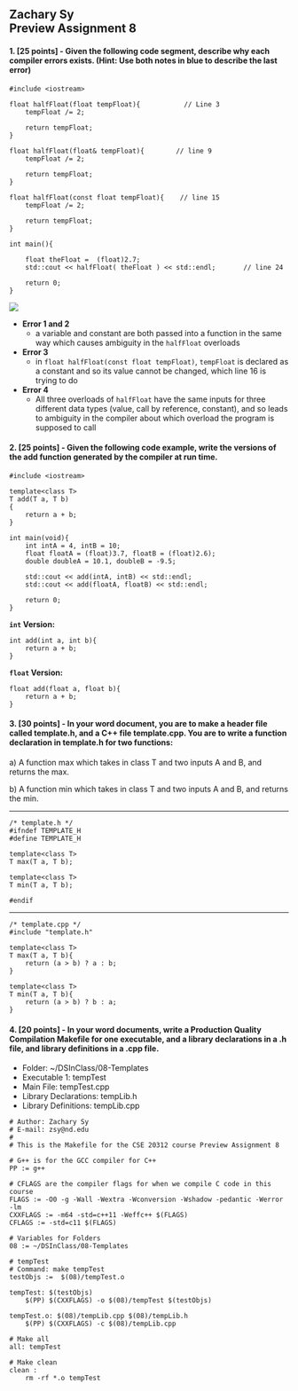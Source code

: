 ## Zachary Sy<br>Preview Assignment 8

#### 1. [25 points] - Given the following code segment, describe why each compiler errors exists. (Hint: Use both notes in blue to describe the last error)

```
#include <iostream>

float halfFloat(float tempFloat){           // Line 3
    tempFloat /= 2;

    return tempFloat;
}

float halfFloat(float& tempFloat){        // line 9
    tempFloat /= 2;

    return tempFloat;
}

float halfFloat(const float tempFloat){    // line 15
    tempFloat /= 2;

    return tempFloat;
}

int main(){

    float theFloat =  (float)2.7;
    std::cout << halfFloat( theFloat ) << std::endl;       // line 24

    return 0;
}

```

![](https://402cc74d-a-3c2bee4c-s-sites.googlegroups.com/a/nd.edu/morrison/courses/cse20312/lecture-notes/preview-8/overload%20error.png?attachauth=ANoY7cq0g4pP_alur721HgF7l_f7rDq7pQxAxHD1GORFrU3O7d1g9DZs3yrQZU7KChsgLBBp-_IqQ-wQxEtSQtPTrToiaxCVTK6Y8xLrXMHUSOIKKcPF27M-bIe4qLimVLj4vwZa8f-HN6eBK6XGA9xh1jXyFyjTqSwk0OTB5iWAVxxoUkPW2pmItlREIYoi-Cp1_dQ6EjyKPJ_C_SEqGnMkC132tPv5jZc5YO_elXIri-zq01Ihb5KTyvnxetesRSTLzHBeQKrTm0xpZkXJJO3W56f78HszcA%3D%3D&attredirects=0)

* **Error 1 and 2**
	* a variable and constant are both passed into a function in the same way which causes ambiguity in the `halfFloat` overloads
* **Error 3**
	* in `float halfFloat(const float tempFloat)`, `tempFloat` is declared as a constant and so its value cannot be changed, which line 16 is trying to do
* **Error 4**
	* All three overloads of `halfFloat` have the same inputs for three different data types (value, call by reference, constant), and so leads to ambiguity in the compiler about which overload the program is supposed to call


#### 2. [25 points] - Given the following code example, write the versions of the add function generated by the compiler at run time.

```
#include <iostream>

template<class T>
T add(T a, T b)
{
    return a + b;
}

int main(void){
    int intA = 4, intB = 10;
    float floatA = (float)3.7, floatB = (float)2.6);
    double doubleA = 10.1, doubleB = -9.5;

    std::cout << add(intA, intB) << std::endl;
    std::cout << add(floatA, floatB) << std::endl;

    return 0;
}

```

**`int` Version:**

```
int add(int a, int b){
	return a + b;
}
```

**`float` Version:**

```
float add(float a, float b){
	return a + b;
}
```

#### 3. [30 points] - In your word document, you are to make a header file called template.h, and a C++ file template.cpp. You are to write a function declaration in template.h for two functions:

a) A function max which takes in class T and two inputs A and B, and returns the max.

b) A function min which takes in class T and two inputs A and B, and returns the min.


----------------------------------------
```
/* template.h */
#ifndef TEMPLATE_H
#define TEMPLATE_H

template<class T>
T max(T a, T b);

template<class T>
T min(T a, T b);

#endif
```

--------------------------------------
```
/* template.cpp */
#include "template.h"

template<class T>
T max(T a, T b){
    return (a > b) ? a : b;
}

template<class T>
T min(T a, T b){
    return (a > b) ? b : a;
}
```

#### 4. [20 points] - In your word documents, write a Production Quality Compilation Makefile for one executable, and a library declarations in a .h file, and library definitions in a .cpp file.

* Folder: ~/DSInClass/08-Templates
* Executable 1: tempTest
* Main File: tempTest.cpp
* Library Declarations: tempLib.h
* Library Definitions: tempLib.cpp

```
# Author: Zachary Sy
# E-mail: zsy@nd.edu
#
# This is the Makefile for the CSE 20312 course Preview Assignment 8

# G++ is for the GCC compiler for C++
PP := g++

# CFLAGS are the compiler flags for when we compile C code in this course 
FLAGS := -O0 -g -Wall -Wextra -Wconversion -Wshadow -pedantic -Werror -lm
CXXFLAGS := -m64 -std=c++11 -Weffc++ $(FLAGS) 
CFLAGS := -std=c11 $(FLAGS)

# Variables for Folders
08 := ~/DSInClass/08-Templates

# tempTest 
# Command: make tempTest
testObjs :=  $(08)/tempTest.o

tempTest: $(testObjs)
	$(PP) $(CXXFLAGS) -o $(08)/tempTest $(testObjs)

tempTest.o: $(08)/tempLib.cpp $(08)/tempLib.h
	$(PP) $(CXXFLAGS) -c $(08)/tempLib.cpp
	
# Make all
all: tempTest

# Make clean
clean :
	rm -rf *.o tempTest
```